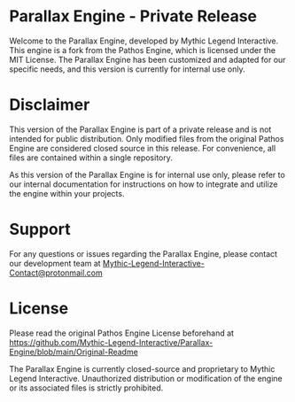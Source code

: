 # Parallax Engine - Private Release
Welcome to the Parallax Engine, developed by Mythic Legend Interactive. This engine is a fork from the Pathos Engine, which is licensed under the MIT License. The Parallax Engine has been customized and adapted for our specific needs, and this version is currently for internal use only.

# Disclaimer
This version of the Parallax Engine is part of a private release and is not intended for public distribution. Only modified files from the original Pathos Engine are considered closed source in this release. For convenience, all files are contained within a single repository.

As this version of the Parallax Engine is for internal use only, please refer to our internal documentation for instructions on how to integrate and utilize the engine within your projects.

# Support
For any questions or issues regarding the Parallax Engine, please contact our development team at Mythic-Legend-Interactive-Contact@protonmail.com

# License
Please read the original Pathos Engine License beforehand at https://github.com/Mythic-Legend-Interactive/Parallax-Engine/blob/main/Original-Readme

The Parallax Engine is currently closed-source and proprietary to Mythic Legend Interactive. Unauthorized distribution or modification of the engine or its associated files is strictly prohibited.
